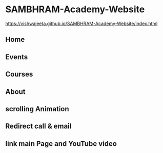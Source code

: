 # SAMBHRAM-Academy-Website

https://vishwajeeta.github.io/SAMBHRAM-Academy-Website/index.html

## Home
## Events
## Courses 
## About

## scrolling Animation
## Redirect call & email
## link main Page and YouTube video 
